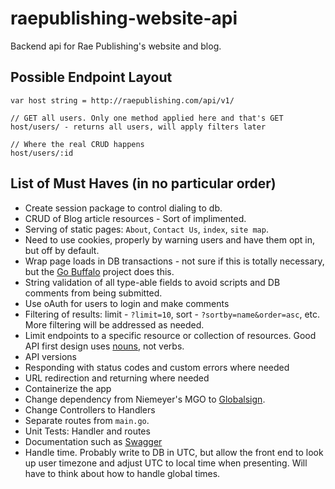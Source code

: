 # raepublishing-website-api
Backend api for Rae Publishing's website and blog.


## Possible Endpoint Layout

```
var host string = http://raepublishing.com/api/v1/

// GET all users. Only one method applied here and that's GET
host/users/ - returns all users, will apply filters later

// Where the real CRUD happens
host/users/:id
```

## List of Must Haves (in no particular order)

* Create session package to control dialing to db.
* CRUD of Blog article resources - Sort of implimented.
* Serving of static pages: ```About```, ```Contact Us```, ```index```, ```site map```.
* Need to use cookies, properly by warning users and have them opt in, but off by default.
* Wrap page loads in DB transactions - not sure if this is totally necessary, but the [Go Buffalo](https://gobuffalo.io/en) project does this.
* String validation of all type-able fields to avoid scripts and DB comments from being submitted.
* Use oAuth for users to login and make comments
* Filtering of results: limit - ```?limit=10```, sort - ```?sortby=name&order=asc```, etc. More filtering will be addressed as needed.
* Limit endpoints to a specific resource or collection of resources. Good API first design uses [nouns](https://www.youtube.com/watch?v=sMKsmZbpyjE), not verbs.
* API versions
* Responding with status codes and custom errors where needed
* URL redirection and returning where needed
* Containerize the app
* Change dependency from Niemeyer's MGO to [Globalsign](https://github.com/globalsign/mgo).
* Change Controllers to Handlers
* Separate routes from ```main.go```.
* Unit Tests: Handler and routes
* Documentation such as [Swagger](https://github.com/go-swagger/go-swagger)
* Handle time. Probably write to DB in UTC, but allow the front end to look up user timezone and adjust UTC to local time when presenting. Will have to think about how to handle global times.

